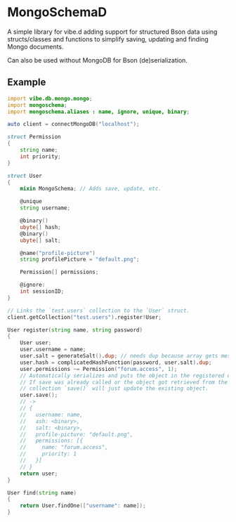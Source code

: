 # MongoSchemaD

A simple library for vibe.d adding support for structured Bson
data using structs/classes and functions to simplify saving,
updating and finding Mongo documents.

Can also be used without MongoDB for Bson (de)serialization.

## Example

```d
import vibe.db.mongo.mongo;
import mongoschema;
import mongoschema.aliases : name, ignore, unique, binary;

auto client = connectMongoDB("localhost");

struct Permission
{
	string name;
	int priority;
}

struct User
{
	mixin MongoSchema; // Adds save, update, etc.

	@unique
	string username;

	@binary()
	ubyte[] hash;
	@binary()
	ubyte[] salt;

	@name("profile-picture")
	string profilePicture = "default.png";

	Permission[] permissions;

	@ignore:
	int sessionID;
}

// Links the `test.users` collection to the `User` struct.
client.getCollection("test.users").register!User;

User register(string name, string password)
{
	User user;
	user.username = name;
	user.salt = generateSalt().dup; // needs dup because array gets messed up otherwise when leaving function
	user.hash = complicatedHashFunction(password, user.salt).dup;
	user.permissions ~= Permission("forum.access", 1);
	// Automatically serializes and puts the object in the registered database
	// If save was already called or the object got retrieved from the
	// collection `save()` will just update the existing object.
	user.save();
	// ->
	// {
	//   username: name,
	//   ash: <binary>,
	//   salt: <binary>,
	//   profile-picture: "default.png",
	//   permissions: [{
	//     name: "forum.access",
	//     priority: 1
	//   }]
	// }
	return user;
}

User find(string name)
{
	return User.findOne(["username": name]);
}
```

